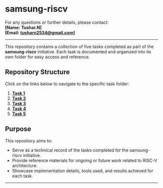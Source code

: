 # samsung-riscv

For any questions or further details, please contact:  
**[Name: Tushar.N]**  
**[Email: tusharn2534@gmail.com]**  

---

This repository contains a collection of five tasks completed as part of the **samsung-riscv** initiative. Each task is documented and organized into its own folder for easy access and reference.

## Repository Structure

Click on the links below to navigate to the specific task folder:

1. **[Task 1](./Task%201/)**
2. **[Task 2](./Task%202/)**
3. **[Task 3](./Task%203/)**
4. **[Task 4](./Task%204/)**
5. **[Task 5](./Task%205/)**

## Purpose

This repository aims to:  
- Serve as a technical record of the tasks completed for the samsung-riscv initiative.  
- Provide reference materials for ongoing or future work related to RISC-V architecture.  
- Showcase implementation details, tools used, and results achieved for each task.

---
